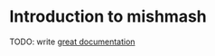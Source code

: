 # Introduction to mishmash

TODO: write [great documentation](http://jacobian.org/writing/what-to-write/)
